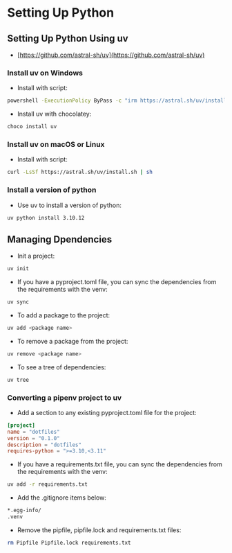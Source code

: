 # Setting Up Python

## Setting Up Python Using uv

- [https://github.com/astral-sh/uv](https://github.com/astral-sh/uv)

### Install uv on Windows

- Install with script:

```bash
powershell -ExecutionPolicy ByPass -c "irm https://astral.sh/uv/install.ps1 | iex"
```

- Install uv with chocolatey:

```bash
choco install uv
```

### Install uv on macOS or Linux

- Install with script:

```bash
curl -LsSf https://astral.sh/uv/install.sh | sh
```

### Install a version of python

- Use uv to install a version of python:

```bash
uv python install 3.10.12
```

## Managing Dpendencies

- Init a project:

```bash
uv init
```

- If you have a pyproject.toml file, you can sync the dependencies from the requirements with the venv:

```bash
uv sync
```

- To add a package to the project:

```bash
uv add <package name>
```

- To remove a package from the project:

```bash
uv remove <package name>
```

- To see a tree of dependencies:

```bash
uv tree
```

### Converting a pipenv project to uv

- Add a section to any existing pyproject.toml file for the project:

```toml
[project]
name = "dotfiles"
version = "0.1.0"
description = "dotfiles"
requires-python = ">=3.10,<3.11"
```

- If you have a requirements.txt file, you can sync the dependencies from the requirements with the venv:

```bash
uv add -r requirements.txt
```

- Add the .gitignore items below:

```bash
*.egg-info/
.venv
```

- Remove the pipfile, pipfile.lock and requirements.txt files:

```bash
rm Pipfile Pipfile.lock requirements.txt
```
